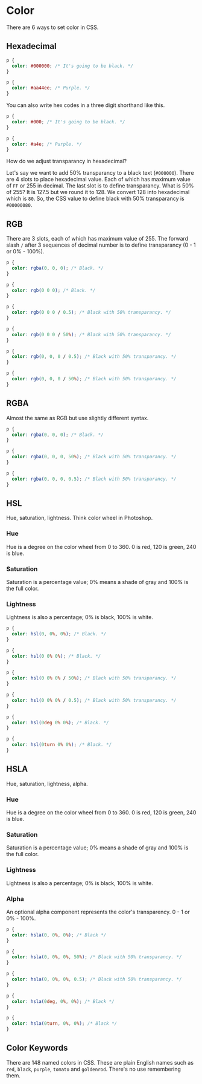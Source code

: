 # Color

There are 6 ways to set color in CSS.

## Hexadecimal
```css
p {
  color: #000000; /* It's going to be black. */
}

p {
  color: #aa44ee; /* Purple. */
}
```

You can also write hex codes in a three digit shorthand like this.
```css
p {
  color: #000; /* It's going to be black. */
}

p {
  color: #a4e; /* Purple. */
}
```
How do we adjust transparancy in hexadecimal?

Let's say we want to add 50% transparancy to a black text (`#000000`).
There are 4 slots to place hexadecimal value. Each of which has maximum
value of `FF` or 255 in decimal. The last slot is to define transparancy.
What is 50% of 255? It is 127.5 but we round it to 128. We convert 128
into hexadecimal which is `80`. So, the  CSS value to define black with
50% transparancy is `#00000080`. 

## RGB

There are 3 slots, each of which has maximum value of 255. The forward slash
`/` after 3 sequences of decimal number is to define transparancy (0 - 1 or 0% - 100%).

```css
p {
  color: rgba(0, 0, 0); /* Black. */
}

p {
  color: rgb(0 0 0); /* Black. */
}

p {
  color: rgb(0 0 0 / 0.5); /* Black with 50% transparancy. */
}

p {
  color: rgb(0 0 0 / 50%); /* Black with 50% transparancy. */
}

p {
  color: rgb(0, 0, 0 / 0.5); /* Black with 50% transparancy. */
}

p {
  color: rgb(0, 0, 0 / 50%); /* Black with 50% transparancy. */
}
```

## RGBA
Almost the same as RGB but use slightly different syntax.

```css
p {
  color: rgba(0, 0, 0); /* Black. */
}

p {
  color: rgba(0, 0, 0, 50%); /* Black with 50% transparancy. */
}

p {
  color: rgba(0, 0, 0, 0.5); /* Black with 50% transparancy. */
}
```  

## HSL

Hue, saturation, lightness. Think color wheel in Photoshop.

### Hue
Hue is a degree on the color wheel from 0 to 360. 0 is red, 120 is green, 240 is blue.

### Saturation
Saturation is a percentage value; 0% means a shade of gray and 100% is the full color.

### Lightness
Lightness is also a percentage; 0% is black, 100% is white.

```css
p {
  color: hsl(0, 0%, 0%); /* Black. */
}

p {
  color: hsl(0 0% 0%); /* Black. */
}

p {
  color: hsl(0 0% 0% / 50%); /* Black with 50% transparancy. */
}

p {
  color: hsl(0 0% 0% / 0.5); /* Black with 50% transparancy. */
}

p {
  color: hsl(0deg 0% 0%); /* Black. */
}

p {
  color: hsl(0turn 0% 0%); /* Black. */
}
```

## HSLA
Hue, saturation, lightness, alpha.

### Hue
Hue is a degree on the color wheel from 0 to 360. 0 is red, 120 is green, 240 is blue.

### Saturation
Saturation is a percentage value; 0% means a shade of gray and 100% is the full color.

### Lightness
Lightness is also a percentage; 0% is black, 100% is white.

### Alpha
An optional alpha component represents the color's transparency. 0 - 1 or 0% - 100%.

```css
p {
  color: hsla(0, 0%, 0%); /* Black */
}

p {
  color: hsla(0, 0%, 0%, 50%); /* Black with 50% transparancy. */
}

p {
  color: hsla(0, 0%, 0%, 0.5); /* Black with 50% transparancy. */
}

p {
  color: hsla(0deg, 0%, 0%); /* Black */
}

p {
  color: hsla(0turn, 0%, 0%); /* Black */
}
```

## Color Keywords
There are 148 named colors in CSS. These are plain English names such as `red`, `black`,
`purple`, `tomato` and `goldenrod`. There's no use remembering them.
